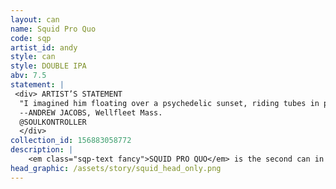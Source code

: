 ```yaml
---
layout: can
name: Squid Pro Quo
code: sqp
artist_id: andy
style: can
style: DOUBLE IPA
abv: 7.5
statement: |
 <div> ARTIST’S STATEMENT
  "I imagined him floating over a psychedelic sunset, riding tubes in pure bliss. 5 alternate reality surfer Trumps guide the strings harmoniously. Like if he grew up surfing with his dad, going to the beach each weekend."
  --ANDREW JACOBS, Wellfleet Mass.
  @SOULKONTROLLER
  </div>
collection_id: 156883058772
description: |
    <em class="sqp-text fancy">SQUID PRO QUO</em> is the second can in the Baby Dictators series. It is created by artist / surfing teacher / oyster farmer / shark commentator, Andy Jacob in Wellfleet MA. Andy is one of the founders of this series, the purpose of which is to explore the alternate potential futures of baby Trump, had he only had a happier childhood. Andy took the concept of the series literally. The five surfer Trumps pulling <em class="sqp-text fancy">SQUID PRO QUO</em> in the artwork are alternate reality future Trumps who benefited from surfing lessons as kids and now live peacefully as professional surfers, riding the swells.</p>
head_graphic: /assets/story/squid_head_only.png
---
```

